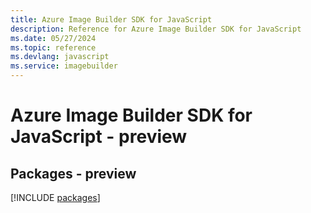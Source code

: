 ```yaml
---
title: Azure Image Builder SDK for JavaScript
description: Reference for Azure Image Builder SDK for JavaScript
ms.date: 05/27/2024
ms.topic: reference
ms.devlang: javascript
ms.service: imagebuilder
---
```

# Azure Image Builder SDK for JavaScript - preview
## Packages - preview
[!INCLUDE [packages](image-builder-index.md)]